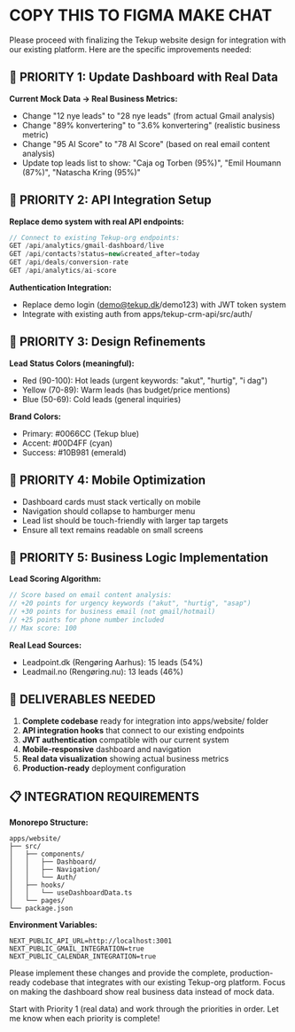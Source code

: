 # COPY THIS TO FIGMA MAKE CHAT

Please proceed with finalizing the Tekup website design for integration with our existing platform. Here are the specific improvements needed:

## 🎯 PRIORITY 1: Update Dashboard with Real Data

**Current Mock Data → Real Business Metrics:**
- Change "12 nye leads" to "28 nye leads" (from actual Gmail analysis)
- Change "89% konvertering" to "3.6% konvertering" (realistic business metric)
- Change "95 AI Score" to "78 AI Score" (based on real email content analysis)
- Update top leads list to show: "Caja og Torben (95%)", "Emil Houmann (87%)", "Natascha Kring (95%)"

## 🔗 PRIORITY 2: API Integration Setup

**Replace demo system with real API endpoints:**
```typescript
// Connect to existing Tekup-org endpoints:
GET /api/analytics/gmail-dashboard/live
GET /api/contacts?status=new&created_after=today
GET /api/deals/conversion-rate
GET /api/analytics/ai-score
```

**Authentication Integration:**
- Replace demo login (demo@tekup.dk/demo123) with JWT token system
- Integrate with existing auth from apps/tekup-crm-api/src/auth/

## 🎨 PRIORITY 3: Design Refinements

**Lead Status Colors (meaningful):**
- Red (90-100): Hot leads (urgent keywords: "akut", "hurtig", "i dag")
- Yellow (70-89): Warm leads (has budget/price mentions)
- Blue (50-69): Cold leads (general inquiries)

**Brand Colors:**
- Primary: #0066CC (Tekup blue)
- Accent: #00D4FF (cyan)
- Success: #10B981 (emerald)

## 📱 PRIORITY 4: Mobile Optimization

- Dashboard cards must stack vertically on mobile
- Navigation should collapse to hamburger menu
- Lead list should be touch-friendly with larger tap targets
- Ensure all text remains readable on small screens

## 💼 PRIORITY 5: Business Logic Implementation

**Lead Scoring Algorithm:**
```typescript
// Score based on email content analysis:
// +20 points for urgency keywords ("akut", "hurtig", "asap")
// +30 points for business email (not gmail/hotmail)
// +25 points for phone number included
// Max score: 100
```

**Real Lead Sources:**
- Leadpoint.dk (Rengøring Aarhus): 15 leads (54%)
- Leadmail.no (Rengøring.nu): 13 leads (46%)

## 🚀 DELIVERABLES NEEDED

1. **Complete codebase** ready for integration into apps/website/ folder
2. **API integration hooks** that connect to our existing endpoints
3. **JWT authentication** compatible with our current system
4. **Mobile-responsive** dashboard and navigation
5. **Real data visualization** showing actual business metrics
6. **Production-ready** deployment configuration

## 📋 INTEGRATION REQUIREMENTS

**Monorepo Structure:**
```
apps/website/
├── src/
│   ├── components/
│   │   ├── Dashboard/
│   │   ├── Navigation/
│   │   └── Auth/
│   ├── hooks/
│   │   └── useDashboardData.ts
│   └── pages/
└── package.json
```

**Environment Variables:**
```env
NEXT_PUBLIC_API_URL=http://localhost:3001
NEXT_PUBLIC_GMAIL_INTEGRATION=true
NEXT_PUBLIC_CALENDAR_INTEGRATION=true
```

Please implement these changes and provide the complete, production-ready codebase that integrates with our existing Tekup-org platform. Focus on making the dashboard show real business data instead of mock data.

Start with Priority 1 (real data) and work through the priorities in order. Let me know when each priority is complete!
